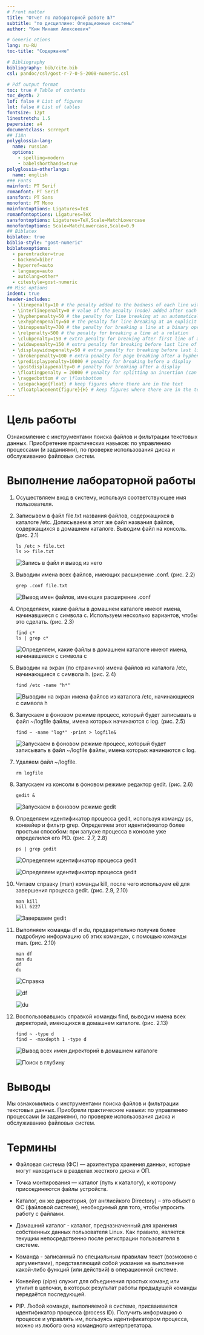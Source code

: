 ```yaml
---
# Front matter
title: "Отчет по лабораторной работе №7"
subtitle: "по дисциплине: Операционные системы"
author: "Ким Михаил Алексеевич"

# Generic otions
lang: ru-RU
toc-title: "Содержание"

# Bibliography
bibliography: bib/cite.bib
csl: pandoc/csl/gost-r-7-0-5-2008-numeric.csl

# Pdf output format
toc: true # Table of contents
toc_depth: 2
lof: false # List of figures
lot: false # List of tables
fontsize: 12pt
linestretch: 1.5
papersize: a4
documentclass: scrreprt
## I18n
polyglossia-lang:
  name: russian
  options:
	- spelling=modern
	- babelshorthands=true
polyglossia-otherlangs:
  name: english
### Fonts
mainfont: PT Serif
romanfont: PT Serif
sansfont: PT Sans
monofont: PT Mono
mainfontoptions: Ligatures=TeX
romanfontoptions: Ligatures=TeX
sansfontoptions: Ligatures=TeX,Scale=MatchLowercase
monofontoptions: Scale=MatchLowercase,Scale=0.9
## Biblatex
biblatex: true
biblio-style: "gost-numeric"
biblatexoptions:
  - parentracker=true
  - backend=biber
  - hyperref=auto
  - language=auto
  - autolang=other*
  - citestyle=gost-numeric
## Misc options
indent: true
header-includes:
  - \linepenalty=10 # the penalty added to the badness of each line within a paragraph (no associated penalty node) Increasing the value makes tex try to have fewer lines in the paragraph.
  - \interlinepenalty=0 # value of the penalty (node) added after each line of a paragraph.
  - \hyphenpenalty=50 # the penalty for line breaking at an automatically inserted hyphen
  - \exhyphenpenalty=50 # the penalty for line breaking at an explicit hyphen
  - \binoppenalty=700 # the penalty for breaking a line at a binary operator
  - \relpenalty=500 # the penalty for breaking a line at a relation
  - \clubpenalty=150 # extra penalty for breaking after first line of a paragraph
  - \widowpenalty=150 # extra penalty for breaking before last line of a paragraph
  - \displaywidowpenalty=50 # extra penalty for breaking before last line before a display math
  - \brokenpenalty=100 # extra penalty for page breaking after a hyphenated line
  - \predisplaypenalty=10000 # penalty for breaking before a display
  - \postdisplaypenalty=0 # penalty for breaking after a display
  - \floatingpenalty = 20000 # penalty for splitting an insertion (can only be split footnote in standard LaTeX)
  - \raggedbottom # or \flushbottom
  - \usepackage{float} # keep figures where there are in the text
  - \floatplacement{figure}{H} # keep figures where there are in the text
---
```


# Цель работы

Ознакомление с инструментами поиска файлов и фильтрации текстовых данных. Приобретение практических навыков: по управлению процессами (и заданиями), по проверке использования диска и обслуживанию файловых систем.

# Выполнение лабораторной работы

1. Осуществляем вход в систему, используя соответствующее имя пользователя.

2. Записывем в файл file.txt названия файлов, содержащихся в каталоге /etc. Дописываем в этот же файл названия файлов, содержащихся в домашнем каталоге. Выводим файл на консоль. (рис. 2.1)

    ```
    ls /etc > file.txt
    ls >> file.txt
    ```

    ![Запись в файл и вывод из него](image/Screenshot_1.png)

3. Выводим имена всех файлов, имеющих расширение .conf. (рис. 2.2)

    ```
    grep .conf file.txt
    ```

    ![Вывод имен файлов, имеющих расширение .conf](image/Screenshot_2.png)

    
4. Определяем, какие файлы в домашнем каталоге имеют имена, начинавшиеся с символа c. Используем несколько вариантов, чтобы это сделать. (рис. 2.3)

    ```
    find c*
    ls | grep c*
    ```

    ![Определяем, какие файлы в домашнем каталоге имеют имена, начинавшиеся с символа c](image/Screenshot_3.png)

5. Выводим на экран (по странично) имена файлов из каталога /etc, начинающиеся с символа h. (рис. 2.4)

    ```
    find /etc -name "h*"
    ```

    ![Выводим на экран имена файлов из каталога /etc, начинающиеся с символа h](image/Screenshot_4.png)

6. Запускаем в фоновом режиме процесс, который будет записывать в файл ~/logfile файлы, имена которых начинаются с log. (рис. 2.5)

    ```
    find ~ -name "log*" -print > logfile&
    ```

    ![Запускаем в фоновом режиме процесс, который будет записывать в файл ~/logfile файлы, имена которых начинаются с log.](image/Screenshot_5.png)

7. Удаляем файл ~/logfile.

    ```
    rm logfile
    ```

8. Запускаем из консоли в фоновом режиме редактор gedit. (рис. 2.6)

    ```
    gedit &
    ```

    ![Запускаем в фоновом режиме gedit](image/Screenshot_6.png)

9. Определяем идентификатор процесса gedit, используя команду ps, конвейер и фильтр grep. Определяем этот идентификатор более простым способом: при запуске процесса в консоле уже определился его PID. (рис. 2.7, 2.8)

    ```
    ps | grep gedit
    ```

    ![Определяем идентификатор процесса gedit](image/Screenshot_7.png)

    ![Определяем идентификатор процесса gedit](image/Screenshot_8.png)

10. Читаем справку (man) команды kill, после чего используем её для завершения процесса gedit. (рис. 2.9, 2.10)

    ```
    man kill
    kill 6227
    ```

    ![Завершаем gedit](image/Screenshot_9.png)

11. Выполняем команды df и du, предварительно получив более подробную информацию об этих командах, с помощью команды man. (рис. 2.10)

    ```
    man df
    man du
    df
    du
    ```

    ![Справка](image/Screenshot_10.png)

    ![df](image/Screenshot_11.png)

    ![du](image/Screenshot_12.png)

12. Воспользовавшись справкой команды find, выводим имена всех директорий, имеющихся в домашнем каталоге. (рис. 2.13)

    ```
    find ~ -type d
    find ~ -maxdepth 1 -type d
    ```

    ![Вывод всех имен директорий в домашнем каталоге](image/Screenshot_13.png)

    ![Поиск в глубину](image/Screenshot_14.png)


# Выводы

Мы ознакомились с инструментами поиска файлов и фильтрации текстовых данных. Приобрели практические навыки: по управлению процессами (и заданиями), по проверке использования диска и обслуживанию файловых систем.

# Термины

* Файловая система (ФС) — архитектура хранения данных, которые могут находиться в разделах жесткого диска и ОП.

* Точка монтирования — каталог (путь к каталогу), к которому присоединяются файлы устройств.

* Каталог, он же директория, (от англисйкого Directory) – это объект в ФС (файловой системе), необходимый для того, чтобы упросить работу с файлами.

* Домашний каталог - каталог, предназначенный для хранения собственных данных пользователя Linux. Как правило, является текущим непосредственно после регистрации пользователя в системе.

* Команда - записанный по специальным правилам текст (возможно с аргументами), представляющий собой указание на выполнение какой-либо функций (или действий) в операционной системе.

* Конвейер (pipe) служит для объединения простых команд или утилит в цепочки, в которых результат работы предыдущей команды передаётся последующей.

* PIP. Любой команде, выполняемой в системе, присваивается идентификатор процесса (process ID). Получить информацию о процессе и управлять им, пользуясь идентификатором процесса, можно из любого окна командного интерпретатора.